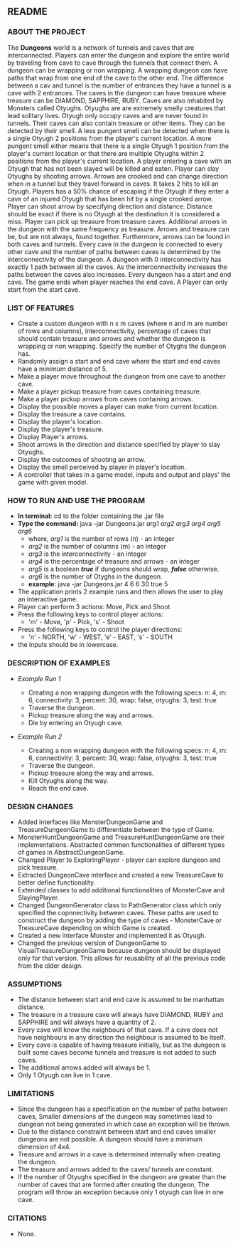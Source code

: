 ## README

### ABOUT THE PROJECT
The **Dungeons** world is a network of tunnels and caves that are interconnected. Players can enter
the dungeon and explore the entire world by traveling from cave to cave through the tunnels that 
connect them. A dungeon can be wrapping or non wrapping. A wrapping dungeon can have paths that 
wrap from one end of the cave to the other end. The difference between a cav and tunnel is the 
number of entrances they have a tunnel is a cave with 2 entrances. The caves in the dungeon can have treasure where
treasure can be DIAMOND, SAPPHIRE, RUBY. Caves are also inhabited by Monsters called Otyughs. 
Otyughs are are extremely smelly creatures that lead solitary lives. Otyugh only occupy caves 
and are never found in tunnels. Their caves can also contain treasure or other items. They can 
be detected by their smell. A less pungent smell can be detected when there is a single Otyugh 2 
positions from the player's current location. A more pungent smell either means that there is a 
single Otyugh 1 position from the player's current location or that there are multiple Otyughs 
within 2 positions from the player's current location. A player entering a cave with an Otyugh 
that has not been slayed will be killed and eaten. Player can slay Otyughs by shooting arrows. 
Arrows are crooked and can change direction when in a tunnel but they travel forward in caves. 
It takes 2 hits to kill an Otyugh. Players has a 50% chance of escaping if the Otyugh if they 
enter a cave of an injured Otyugh that has been hit by a single crooked arrow. Player can shoot 
arrow by specifying direction and distance. Distance should be exact if there is no Otyugh at 
the destination it is considered a miss. Player can pick up treasure from treasure caves. 
Additional arrows in the dungeon with the same frequency as treasure. Arrows and 
treasure can be, but are not always, found together. Furthermore, arrows can be found in both 
caves and tunnels. Every cave in the dungeon is connected to every other cave and the number of 
paths between caves is determined by the interconnectivity of the dungeon. A dungeon with 0 
interconnectivity has exactly 1 path between all the caves. As the interconnectivity increases 
the paths between the caves also increases. Every dungeon has a start and end cave. The game 
ends when player reaches the end cave. A Player can only start from the start cave.

### LIST OF FEATURES
 - Create a custom dungeon with n x m caves (where n and m are number of rows and columns), 
   interconnectivity, percentage of caves that should contain treasure and arrows and whether the 
   dungeon is wrapping or non wrapping. Specify the number of Otyghs the dungeon has.
 - Randomly assign a start and end cave where the start and end caves have a minimum distance of 5.
 - Make a player move throughout the dungeon from one cave to another cave.
 - Make a player pickup treasure from caves containing treasure.
 - Make a player pickup arrows from caves containing arrows.
 - Display the possible moves a player can make from current location.
 - Display the treasure a cave contains.
 - Display the player's location.
 - Display the player's treasure.
 - Display Player's arrows.
 - Shoot arrows in the direction and distance specified by player to slay Otyughs.
 - Display the outcomes of shooting an arrow.
 - Display the smell perceived by player in player's location.
 - A controller that takes in a game model, inputs and output and plays' the game with given model.

### HOW TO RUN AND USE THE PROGRAM

- **In terminal:** cd to the folder containing the .jar file
- **Type the command:** java -jar Dungeons.jar *arg1* *arg2* *arg3* *arg4* *arg5* *arg6*
  - where, *arg1* is the number of rows (n) - an integer
  - *arg2* is the number of columns (m) - an integer
  - *arg3* is the interconnectivity - an integer
  - *arg4* is the percentage of treasure and arrows - an integer
  - *arg5* is a boolean ***true*** if dungeons should wrap, ***false*** otherwise. 
  - *arg6* is the number of Otyghs in the dungeon.
  - **example**: java -jar Dungeons.jar 4 6 6 30 true 5
- The application prints 2 example runs and then allows the user to play an interactive game. 
- Player can perform 3 actions: Move, Pick and Shoot
- Press the following keys to control player actions:
  - 'm' - Move, 'p' - Pick, 's' - Shoot
- Press the following keys to control the player directions:
  - 'n' - NORTH, 'w' - WEST, 'e' - EAST, 's' - SOUTH
- the inputs should be in lowercase.
    

### DESCRIPTION OF EXAMPLES
- _Example Run 1_
  - Creating a non wrapping dungeon with the following specs: n: 4, m: 6, connectivity: 3, percent: 30, wrap: false, otyughs: 3, test: true
  - Traverse the dungeon.
  - Pickup treasure along the way and arrows.
  - Die by entering an Otyugh cave.

- _Example Run 2_
  - Creating a non wrapping dungeon with the following specs: n: 4, m: 6, connectivity: 3, percent: 30, wrap: false, otyughs: 3, test: true
  - Traverse the dungeon.
  - Pickup treasure along the way and arrows.
  - Kill Otyughs along the way.
  - Reach the end cave.

### DESIGN CHANGES
- Added interfaces like MonsterDungeonGame and TreasureDungeonGame to differentiate between the 
  type of Game. 
- MonsterHuntDungeonGame and TreasureHuntDungeonGame are their implementations. Abstracted 
  common functionalities of different types of games in AbstractDungeonGame.
- Changed Player to ExploringPlayer - player can explore dungeon and pick treasure.
- Extracted DungeonCave interface and created a new TreasureCave to better define functionality.
- Extended classes to add additional functionalities of MonsterCave and SlayingPlayer.
- Changed DungeonGenerator class to PathGenerator class which only specified the 
  copnnectivity between caves. These paths are used to construct the dungeon by adding the type 
  of caves - MonsterCave or TreasureCave depending on which Game is created.
- Created a new interface Monster and implemented it as Otyugh.
- Changed the previous version of DungeonGame to VisualTreasureDungeonGame because dungeon 
  should be displayed only for that version. This allows for reusability of all the previous 
  code from the older design.

### ASSUMPTIONS
- The distance between start and end cave is assumed to be manhattan distance.
- The treasure in a treasure cave will always have DIAMOND, RUBY and SAPPHIRE and will always 
  have a quantity of 2.
- Every cave will know the neighbours of that cave. If a cave does not have neighbours in any 
  direction the neighbour is assumed to be itself.
- Every cave is capable of having treasure initially, but as the dungeon is built some caves become 
  tunnels and treasure is not added to such caves.
- The additional arrows added will always be 1.
- Only 1 Otyugh can live in 1 cave.


### LIMITATIONS
- Since the dungeon has a specification on the number of paths between caves, Smaller dimensions 
  of the dungeon may sometimes lead to dungeon not being generated in which case an exception 
  will be thrown.
- Due to the distance constraint between start and end caves smaller dungeons are not 
  possible. A dungeon should have a minimum dimension of 4x4.
- Treasure and arrows in a cave is determined internally when creating the dungeon.
- The treasure and arrows added to the caves/ tunnels are constant.
- If the number of Otyughs specified in the dungeon are greater than the number of caves that 
  are formed after creating the dungeon, The program will throw an exception because only 1 
  otyugh can live in one cave.

### CITATIONS
- None.